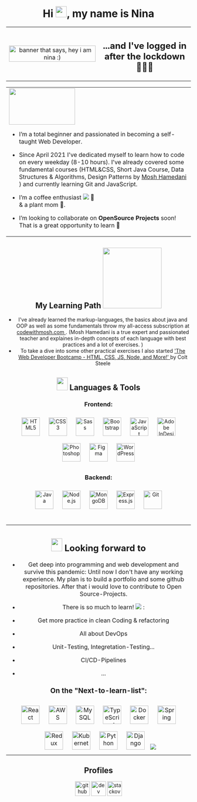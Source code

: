 

<h1 align="center">Hi <img src="https://raw.githubusercontent.com/MartinHeinz/MartinHeinz/master/wave.gif" width="30px">, my name is Nina</h1>
<table><tr>
 <td valign="center" width="50%">
 
<div align="center">
 <img src="https://user-images.githubusercontent.com/82531854/124768857-4d6c3880-df39-11eb-81a1-45433ae05e24.jpg" alt="banner that says, hey i am nina :)" width='100%' > 

</div>
 </td>
<td valign="center" width="50%">
 
<div align="center">
<h2> ...and I've logged in after the lockdown👩🏾‍💻</h2>
</div>
 </td>
</div></td></tr></table>  
  
 
 <table><tr>
  <td valign="center" width="100%">
<div align="left">

 <div align="left"> <img src="https://media.giphy.com/media/QAPhxHyGNA0vZ2qCt9/giphy.gif" width="180px" height="99px">


-  I’m a total beginner and passionated in becoming a self-taught Web Developer. 
- Since April 2021 I've dedicated myself to learn how to code on every weekday (8-10 hours). I've already covered some fundamental courses (HTML&CSS, Short Java Course, Data Structures & Algorithms, Design Patterns by <a href= "https://codewithmosh.com/" target="_blank" rel="noopener noreferrer">Mosh Hamedani </a>) and currently learning Git and JavaScript.

- I’m a coffee enthusiast <img src="https://img.icons8.com/office/16/000000/coffee-pot.png"/> 💞️  
    & a plant mom 🌱. 
   
- I’m looking to collaborate on **OpenSource Projects** soon! That is a great opportunity to learn 👯

</div></td>
</tr></table>  
 
 
  <td valign="top" width="50%">
 
## <div align="center"> <b> My Learning Path</b> <img src="https://media.giphy.com/media/OrD7Qz01xSSMXhZ7wg/giphy.gif" width="160px" height="165px">
  <div>
   
<div align="center">
  

- I've already learned the markup-languages, the basics about java and OOP as well as some fundamentals throw my all-access subscription at <a href= "https://codewithmosh.com/courses" target="_blank" rel="noopener noreferrer"> codewithmosh.com </a>. (Mosh Hamedani is a true expert and passionated teacher and explaines in-depth concepts of each language with best practices and a lot of exercises. )
- To take a dive into some other practical exercises I also started <a href= "https://www.udemy.com/course/the-web-developer-bootcamp/" target="_blank" rel="noopener noreferrer">'The Web Developer Bootcamp - HTML, CSS, JS, Node, and More!' </a> by Colt Steele
  
  
<div align="center">
 <h2> <b> <img src="https://media.giphy.com/media/2Ygy0khwewLgMSYM0t/giphy.gif" width="30px" height="35px""> Languages & Tools</b> </h2>
 </div>
 
### Frontend:  
<div align="center">  
<img style="margin: 10px" src="https://profilinator.rishav.dev/skills-assets/html5-original-wordmark.svg" alt="HTML5" height="50" />  
<img style="margin: 10px" src="https://profilinator.rishav.dev/skills-assets/css3-original-wordmark.svg" alt="CSS3" height="50" />  
<img style="margin: 10px" src="https://profilinator.rishav.dev/skills-assets/sass-original.svg" alt="Sass" height="50" />  
<img style="margin: 10px" src="https://profilinator.rishav.dev/skills-assets/bootstrap-plain.svg" alt="Bootstrap" height="50" />  
<img style="margin: 10px" src="https://profilinator.rishav.dev/skills-assets/javascript-original.svg" alt="JavaScript" height="50" />  
<img style="margin: 10px" src="https://profilinator.rishav.dev/skills-assets/adobeindesign.svg" alt="Adobe InDesign" height="50" />  
<img style="margin: 10px" src="https://profilinator.rishav.dev/skills-assets/photoshop-plain.svg" alt="Photoshop" height="50" />  
<img style="margin: 10px" src="https://profilinator.rishav.dev/skills-assets/figma-icon.svg" alt="Figma" height="50" />  
<img style="margin: 10px" src="https://profilinator.rishav.dev/skills-assets/wordpress.png" alt="WordPress" height="50" /> 
  </div>  



### Backend:  
<div align="center">  
<img style="margin: 10px" src="https://profilinator.rishav.dev/skills-assets/java-original-wordmark.svg" alt="Java" height="50" />  
<img style="margin: 10px" src="https://profilinator.rishav.dev/skills-assets/nodejs-original-wordmark.svg" alt="Node.js" height="50" />  
<img style="margin: 10px" src="https://profilinator.rishav.dev/skills-assets/mongodb-original-wordmark.svg" alt="MongoDB" height="50" />  
<img style="margin: 10px" src="https://profilinator.rishav.dev/skills-assets/express-original-wordmark.svg" alt="Express.js" height="50" />  
<img style="margin: 10px" src="https://profilinator.rishav.dev/skills-assets/git-scm-icon.svg" alt="Git" height="50" />  
</div>  

</div>
<br />

 
  
  
<table><tr>
<td valign="top" width="50%">
<div align="center">
 
 <h2> <b><img src="https://media.giphy.com/media/JXmfObfO0lBdP27tT9/giphy.gif" width="30px" height="35px""> Looking forward to</b> </h2>
 </div>
<div align="center">  
<div align="center">  

-  Get deep into programming and web development and survive this pandemic: Until now I don't have any working experience. My plan is to build a portfolio and some github repositories. After that i would love to contribute to Open Source-Projects.
 - There is so much to learn! <img src="https://img.icons8.com/emoji/20/000000/smiling-face-with-heart-eyes.png"/> :

 - Get more practice in clean Coding & refactoring 
 - All about DevOps
 - Unit-Testing, Integretation-Testing... 
 - CI/CD-Pipelines 
 - ...
 
### On the "Next-to-learn-list": 
<div align="center">  
<img style="margin: 10px" src="https://profilinator.rishav.dev/skills-assets/react-original-wordmark.svg" alt="React" height="50" />  
<img style="margin: 10px" src="https://profilinator.rishav.dev/skills-assets/amazonwebservices-original-wordmark.svg" alt="AWS" height="50" />  
<img style="margin: 10px" src="https://profilinator.rishav.dev/skills-assets/mysql-original-wordmark.svg" alt="MySQL" height="50" />  
<img style="margin: 10px" src="https://profilinator.rishav.dev/skills-assets/typescript-original.svg" alt="TypeScript" height="50" />  
<img style="margin: 10px" src="https://profilinator.rishav.dev/skills-assets/docker-original-wordmark.svg" alt="Docker" height="50" />  
<img style="margin: 10px" src="https://profilinator.rishav.dev/skills-assets/springio-icon.svg" alt="Spring" height="50" />  
<img style="margin: 10px" src="https://profilinator.rishav.dev/skills-assets/redux-original.svg" alt="Redux" height="50" />  
<img style="margin: 10px" src="https://profilinator.rishav.dev/skills-assets/kubernetes-icon.svg" alt="Kubernetes" height="50" />  
<img style="margin: 10px" src="https://profilinator.rishav.dev/skills-assets/python-original.svg" alt="Python" height="50" />  
<img style="margin: 10px" src="https://profilinator.rishav.dev/skills-assets/django-original.svg" alt="Django" height="50" />  
<img src="https://img.icons8.com/color/48/000000/jira.png"/>

   
</div></td></table> 
   
   
   
## <div align="center"> <b> Profiles</b>
  <div>
    
<div align="center"> 
 <div>
  
  [<img src='https://cdn.jsdelivr.net/npm/simple-icons@3.0.1/icons/github.svg' alt='github' height='40'>](https://github.com/nbrownie1990) [<img src='https://cdn.jsdelivr.net/npm/simple-icons@3.0.1/icons/dev-dot-to.svg' alt='dev' height='40'>](https://dev.to/nbrownie1990)   [<img src='https://cdn.jsdelivr.net/npm/simple-icons@3.0.1/icons/stackoverflow.svg' alt='stackoverflow' height='40'>](https://stackoverflow.com/users/15637451/nbrownie1990?tab=profile)  



 


